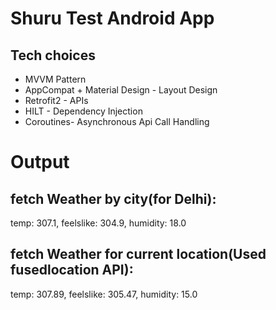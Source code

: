 # Shuru Test Android App

## Tech choices
- MVVM Pattern
- AppCompat + Material Design - Layout Design
- Retrofit2 - APIs
- HILT - Dependency Injection
- Coroutines- Asynchronous Api Call Handling

# Output

## fetch Weather by city(for Delhi):

 temp: 307.1, 
 feelslike: 304.9, 
 humidity: 18.0

 ## fetch Weather for current location(Used fusedlocation API):

temp: 307.89, 
feelslike: 305.47, 
humidity: 15.0
